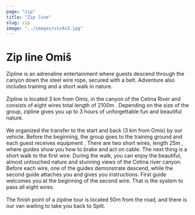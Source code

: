 ```yaml
---
page: "zip"
title: "Zip line"
slug: zip
image: "../images/vis4x3.jpg"
---
```


# Zip line Omiš

Zipline is an adrenaline entertainment where guests descend through the canyon down the steel wire rope, secured with a belt. Adventure also includes training and a short walk in nature.
<br /> <br /> 
Zipline is located 3 km from Omis, in the canyon of the Cetina River and consists of eight wires total length of 2100m . Depending on the size of the group, zipline gives you up to 3 hours of unforgettable fun and beautiful nature.
<br /> <br /> 
We organized the transfer to the start and back (3 km from Omis) by our vehicle. Before the beginning, the group goes to the training ground and each guest receives equipment . There are two short wires, length 25m , where guides show you how to brake and act on cable. The next thing is a short walk to the first wire. During the walk, you can enjoy the beautiful, almost untouched nature and stunning views of the Cetina river canyon. Before each wire, one of the guides demonstrate descend, while the second guide attaches you and gives you instructions. First guide welcomes you at the beginning of the second wire. That is the system to pass all eight wires.
<br /> <br /> 
The finish point of a zipline tour is located 50m from the road, and there is our van waiting to take you back to Split.